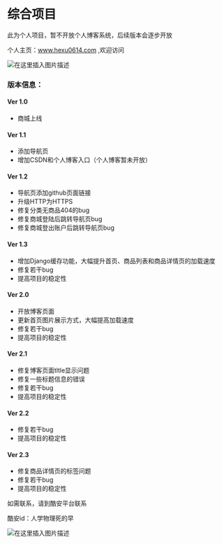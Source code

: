 # 综合项目
此为个人项目，暂不开放个人博客系统，后续版本会逐步开放

个人主页：www.hexu0614.com ,欢迎访问

![在这里插入图片描述](https://img-blog.csdnimg.cn/20190222102257795.png?x-oss-process=image/watermark,type_ZmFuZ3poZW5naGVpdGk,shadow_10,text_aHR0cHM6Ly9ibG9nLmNzZG4ubmV0L3dlaXhpbl8zOTU2MTQ3Mw==,size_16,color_FFFFFF,t_70)

### 版本信息：

#### Ver 1.0
 - 商城上线

#### Ver 1.1
 - 添加导航页
 - 增加CSDN和个人博客入口（个人博客暂未开放）

#### Ver 1.2
 - 导航页添加github页面链接
 - 升级HTTP为HTTPS
 - 修复分类无商品404的bug
 - 修复商城登陆后跳转导航页bug
 - 修复商城登出账户后跳转导航页bug

#### Ver 1.3
 - 增加Django缓存功能，大幅提升首页、商品列表和商品详情页的加载速度
 - 修复若干bug
 - 提高项目的稳定性
 
#### Ver 2.0
 - 开放博客页面
 - 更新首页图片展示方式，大幅提高加载速度
 - 修复若干bug
 - 提高项目的稳定性
 
#### Ver 2.1
 - 修复博客页面tltle显示问题
 - 修复一些标题信息的错误
 - 修复若干bug
 - 提高项目的稳定性
 
#### Ver 2.2
 - 修复若干bug
 - 提高项目的稳定性

#### Ver 2.3
 - 修复商品详情页的标签问题
 - 修复若干bug
 - 提高项目的稳定性

如需联系，请到酷安平台联系

酷安id：人学物理死的早

![在这里插入图片描述](https://img-blog.csdnimg.cn/20190219122458814.png?x-oss-process=image/watermark,type_ZmFuZ3poZW5naGVpdGk,shadow_10,text_aHR0cHM6Ly9ibG9nLmNzZG4ubmV0L3dlaXhpbl8zOTU2MTQ3Mw==,size_16,color_FFFFFF,t_70)

